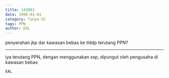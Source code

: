```yaml
---
title: 143001
date: 1990-01-01
category: Tanya-SC
tags: PPN
author: EAL
---
```


penyerahan jkp dar kawasan bebas ke tlddp terutang PPN?

---

iya terutang PPN, dengan menggunakan ssp, dipungut oleh pengusaha di kawasan bebas

`EAL`
